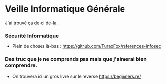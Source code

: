 # Veille Informatique Générale 

J'ai trouvé ça de-ci de-là.

### Sécurité Informatique 

* Plein de choses là-bas :  <https://github.com/FuraxFox/references-infosec>


### Des truc que je ne comprends pas mais que j'aimerai bien comprendre.

* On trouvera ici un gros livre sur le reverse <https://beginners.re/>


